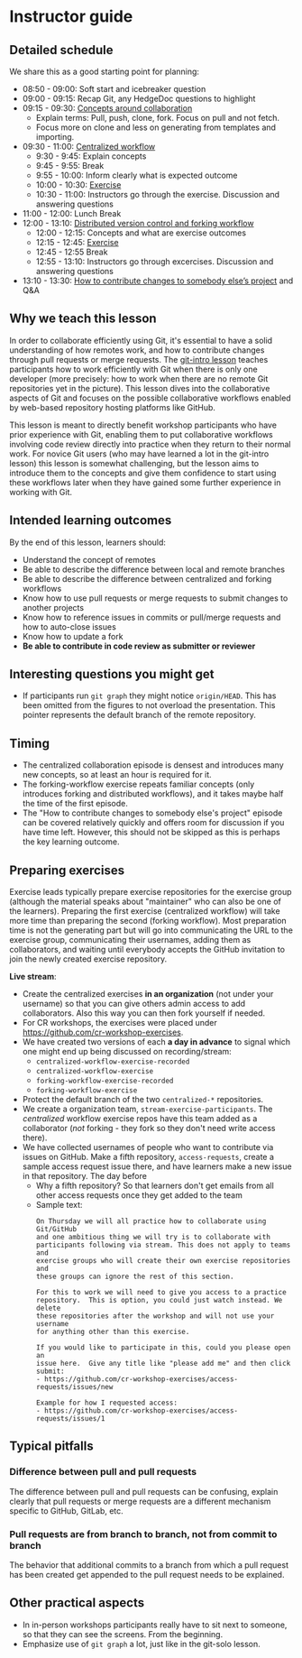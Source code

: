 # Instructor guide


## Detailed schedule

We share this as a good starting point for planning:

- 08:50 - 09:00: Soft start and icebreaker question
- 09:00 - 09:15: Recap Git, any HedgeDoc questions to highlight
- 09:15 - 09:30: [Concepts around collaboration](https://coderefinery.github.io/git-collaborative/remotes/)
    - Explain terms: Pull, push, clone, fork. Focus on pull and not fetch.
    - Focus more on clone and less on generating from templates and importing.
- 09:30 - 11:00: [Centralized workflow](https://coderefinery.github.io/git-collaborative/centralized/)
    - 9:30 - 9:45: Explain concepts
    - 9:45 - 9:55: Break
    - 9:55 - 10:00: Inform clearly what is expected outcome
    - 10:00 - 10:30: [Exercise](https://coderefinery.github.io/git-collaborative/centralized/#exercise-preparation)
    - 10:30 - 11:00: Instructors go through the exercise. Discussion and answering questions
- 11:00 - 12:00: Lunch Break
- 12:00 - 13:10: [Distributed version control and forking workflow](https://coderefinery.github.io/git-collaborative/distributed/)
    - 12:00 - 12:15: Concepts and what are exercise outcomes
    - 12:15 - 12:45: [Exercise](https://coderefinery.github.io/git-collaborative/distributed/#exercise-preparation)
    - 12:45 - 12:55 Break
    - 12:55 - 13:10: Instructors go through excercises. Discussion and answering questions
- 13:10 - 13:30: [How to contribute changes to somebody else’s project](https://coderefinery.github.io/git-collaborative/contributing/) and Q&A


## Why we teach this lesson

In order to collaborate efficiently using Git, it's essential to have a solid
understanding of how remotes work, and how to contribute changes through pull
requests or merge requests. The [git-intro lesson](https://coderefinery.github.io/git-intro/)
teaches participants how to
work efficiently with Git when there is only one developer (more precisely: how
to work when there are no remote Git repositories yet in the picture). This
lesson dives into the collaborative aspects of Git and focuses on the possible
collaborative workflows enabled by web-based repository hosting platforms like
GitHub.

This lesson is meant to directly benefit workshop participants who have prior
experience with Git, enabling them to put collaborative workflows involving
code review directly into practice when they return to their normal work. For
novice Git users (who may have learned a lot in the git-intro lesson) this
lesson is somewhat challenging, but the lesson aims to introduce them to the
concepts and give them confidence to start using these workflows later when
they have gained some further experience in working with Git.


## Intended learning outcomes

By the end of this lesson, learners should:
- Understand the concept of remotes
- Be able to describe the difference between local and remote branches
- Be able to describe the difference between centralized and forking workflows
- Know how to use pull requests or merge requests to submit changes to another projects
- Know how to reference issues in commits or pull/merge requests and how to auto-close issues
- Know how to update a fork
- **Be able to contribute in code review as submitter or reviewer**


## Interesting questions you might get

- If participants run `git graph` they might notice `origin/HEAD`.  This has been
  omitted from the figures to not overload the presentation. This pointer represents the
  default branch of the remote repository.


## Timing

- The centralized collaboration episode is densest and introduces many new concepts,
  so at least an hour is required for it.
- The forking-workflow exercise repeats familiar concepts (only
  introduces forking and distributed workflows), and it takes maybe half the
  time of the first episode.
- The "How to contribute changes to somebody else's project" episode can be
  covered relatively quickly and offers room for discussion if you have time left.
  However, this should not be skipped as this is perhaps the key learning outcome.


## Preparing exercises

Exercise leads typically prepare exercise repositories for the exercise group
(although the material speaks about "maintainer" who can also be one of the
learners). Preparing the first exercise (centralized workflow) will take more
time than preparing the second (forking workflow). Most preparation time is not
the generating part but will go into communicating the URL to the exercise
group, communicating their usernames, adding them as collaborators, and waiting
until everybody accepts the GitHub invitation to join the newly created
exercise repository.

**Live stream**:
- Create the centralized exercises **in an organization** (not under your username) so
  that you can give others admin access to add collaborators. Also this way you
  can then fork yourself if needed.
- For CR workshops, the exercises were placed under
  <https://github.com/cr-workshop-exercises>.
- We have created two versions of each **a day in advance** to signal which one might end up
  being discussed on recording/stream:
  - `centralized-workflow-exercise-recorded`
  - `centralized-workflow-exercise`
  - `forking-workflow-exercise-recorded`
  - `forking-workflow-exercise`
- Protect the default branch of the two `centralized-*` repositories.
- We create a organization team, `stream-exercise-participants`.  The
  *centralized* workflow exercise repos have this team added as a
  collaborator (*not* forking - they fork so they don't need write
  access there).
- We have collected usernames of people who want to contribute via
  issues on GitHub.  Make a fifth repository, `access-requests`,
  create a sample access request issue there, and have learners make a
  new issue in that repository.  The day before
  - Why a fifth repository?  So that learners don't get emails from all
    other access requests once they get added to the team
  - Sample text:
    ```
    On Thursday we will all practice how to collaborate using Git/GitHub
    and one ambitious thing we will try is to collaborate with
    participants following via stream. This does not apply to teams and
    exercise groups who will create their own exercise repositories and
    these groups can ignore the rest of this section.

    For this to work we will need to give you access to a practice
    repository.  This is option, you could just watch instead. We delete
    these repositories after the workshop and will not use your username
    for anything other than this exercise.

    If you would like to participate in this, could you please open an
    issue here.  Give any title like "please add me" and then click
    submit:
    - https://github.com/cr-workshop-exercises/access-requests/issues/new

    Example for how I requested access:
    - https://github.com/cr-workshop-exercises/access-requests/issues/1
    ```


## Typical pitfalls

### Difference between pull and pull requests

The difference between pull and pull requests can be confusing, explain clearly
that pull requests or merge requests are a different mechanism specific to
GitHub, GitLab, etc.


### Pull requests are from branch to branch, not from commit to branch

The behavior that additional commits to a branch from which a pull request has
been created get appended to the pull request needs to be explained.


## Other practical aspects

- In in-person workshops participants really have to sit next to someone, so
  that they can see the screens. From the beginning.
- Emphasize use of `git graph` a lot, just like in the git-solo lesson.
